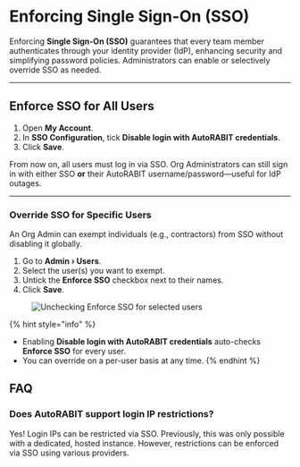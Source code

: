 # Enforcing Single Sign-On (SSO)

Enforcing **Single Sign-On (SSO)** guarantees that every team member authenticates through your identity provider (IdP), enhancing security and simplifying password policies. Administrators can enable or selectively override SSO as needed.

***

## Enforce SSO for All Users

1. Open **My Account**.
2. In **SSO Configuration**, tick **Disable login with AutoRABIT credentials**.
3. Click **Save**.

From now on, all users must log in via SSO. Org Administrators can still sign in with either SSO **or** their AutoRABIT username/password—useful for IdP outages.

***

### Override SSO for Specific Users <a href="#how-to-override-single-signon-sso" id="how-to-override-single-signon-sso"></a>

An Org Admin can exempt individuals (e.g., contractors) from SSO without disabling it globally.

1. Go to **Admin › Users**.
2. Select the user(s) you want to exempt.
3. Untick the **Enforce SSO** checkbox next to their names.
4. Click **Save**.

<figure><img src="../../../../.gitbook/assets/image.gif" alt="Unchecking Enforce SSO for selected users"><figcaption></figcaption></figure>

{% hint style="info" %}
* Enabling **Disable login with AutoRABIT credentials** auto-checks **Enforce SSO** for every user.
* You can override on a per-user basis at any time.
{% endhint %}

## FAQ

### Does AutoRABIT support login IP restrictions?

Yes! Login IPs can be restricted via SSO. Previously, this was only possible with a dedicated, hosted instance. However, restrictions can be enforced via SSO using various providers.
